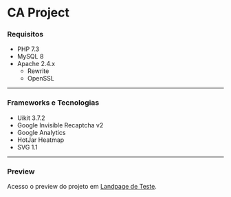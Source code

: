 # CA Project

### Requisitos
- PHP 7.3
- MySQL 8
- Apache 2.4.x
   - Rewrite
   - OpenSSL
***
### Frameworks e Tecnologias
- Uikit 3.7.2
- Google Invisible Recaptcha v2
- Google Analytics 
- HotJar Heatmap
- SVG 1.1

***
### Preview
Acesso o preview do projeto em [Landpage de Teste](https://ca.oktopus.cloud/ "Acessar landpage de teste").
